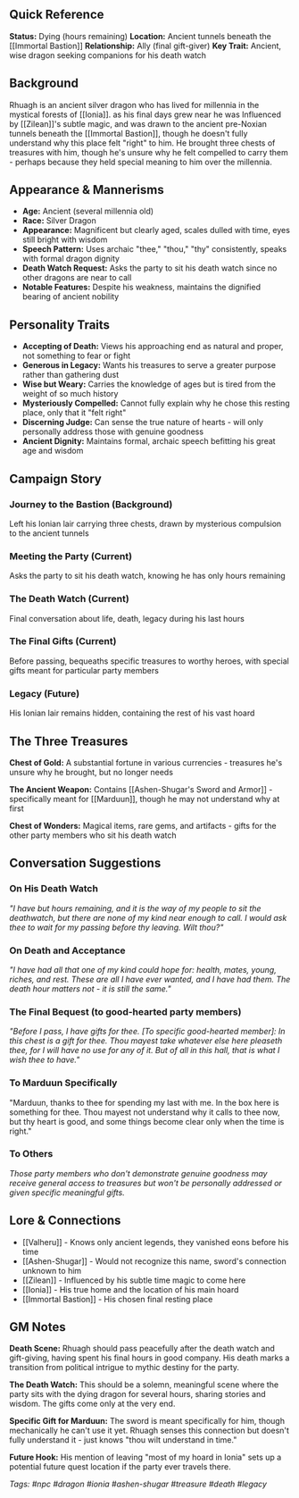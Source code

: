 ## Quick Reference

**Status:** Dying (hours remaining) 
**Location:** Ancient tunnels beneath the [[Immortal Bastion]] 
**Relationship:** Ally (final gift-giver) 
**Key Trait:** Ancient, wise dragon seeking companions for his death watch

## Background

Rhuagh is an ancient silver dragon who has lived for millennia in the mystical forests of [[Ionia]]. as his final days grew near he was Influenced by [[Zilean]]'s subtle magic, and was drawn to the ancient pre-Noxian tunnels beneath the [[Immortal Bastion]], though he doesn't fully understand why this place felt "right" to him. He brought three chests of treasures with him, though he's unsure why he felt compelled to carry them - perhaps because they held special meaning to him over the millennia.

## Appearance & Mannerisms

- **Age:** Ancient (several millennia old)
- **Race:** Silver Dragon
- **Appearance:** Magnificent but clearly aged, scales dulled with time, eyes still bright with wisdom
- **Speech Pattern:** Uses archaic "thee," "thou," "thy" consistently, speaks with formal dragon dignity
- **Death Watch Request:** Asks the party to sit his death watch since no other dragons are near to call
- **Notable Features:** Despite his weakness, maintains the dignified bearing of ancient nobility

## Personality Traits

- **Accepting of Death:** Views his approaching end as natural and proper, not something to fear or fight
- **Generous in Legacy:** Wants his treasures to serve a greater purpose rather than gathering dust
- **Wise but Weary:** Carries the knowledge of ages but is tired from the weight of so much history
- **Mysteriously Compelled:** Cannot fully explain why he chose this resting place, only that it "felt right"
- **Discerning Judge:** Can sense the true nature of hearts - will only personally address those with genuine goodness
- **Ancient Dignity:** Maintains formal, archaic speech befitting his great age and wisdom

## Campaign Story

### Journey to the Bastion (Background)

Left his Ionian lair carrying three chests, drawn by mysterious compulsion to the ancient tunnels

### Meeting the Party (Current)

Asks the party to sit his death watch, knowing he has only hours remaining

### The Death Watch (Current)

Final conversation about life, death, legacy during his last hours

### The Final Gifts (Current)

Before passing, bequeaths specific treasures to worthy heroes, with special gifts meant for particular party members

### Legacy (Future)

His Ionian lair remains hidden, containing the rest of his vast hoard

## The Three Treasures

**Chest of Gold:** A substantial fortune in various currencies - treasures he's unsure why he brought, but no longer needs

**The Ancient Weapon:** Contains [[Ashen-Shugar's Sword and Armor]] - specifically meant for [[Marduun]], though he may not understand why at first

**Chest of Wonders:** Magical items, rare gems, and artifacts - gifts for the other party members who sit his death watch

## Conversation Suggestions

### On His Death Watch

_"I have but hours remaining, and it is the way of my people to sit the deathwatch, but there are none of my kind near enough to call. I would ask thee to wait for my passing before thy leaving. Wilt thou?"_

### On Death and Acceptance

_"I have had all that one of my kind could hope for: health, mates, young, riches, and rest. These are all I have ever wanted, and I have had them. The death hour matters not - it is still the same."_

### The Final Bequest (to good-hearted party members)

_"Before I pass, I have gifts for thee. [To specific good-hearted member]: In this chest is a gift for thee. Thou mayest take whatever else here pleaseth thee, for I will have no use for any of it. But of all in this hall, that is what I wish thee to have."_

### To Marduun Specifically

"Marduun, thanks to thee for spending my last with me. In the box here is something for thee. Thou mayest not understand why it calls to thee now, but thy heart is good, and some things become clear only when the time is right."

### To Others

_Those party members who don't demonstrate genuine goodness may receive general access to treasures but won't be personally addressed or given specific meaningful gifts._

## Lore & Connections

- [[Valheru]] - Knows only ancient legends, they vanished eons before his time
- [[Ashen-Shugar]] - Would not recognize this name, sword's connection unknown to him
- [[Zilean]] - Influenced by his subtle time magic to come here
- [[Ionia]] - His true home and the location of his main hoard
- [[Immortal Bastion]] - His chosen final resting place

## GM Notes

**Death Scene:** Rhuagh should pass peacefully after the death watch and gift-giving, having spent his final hours in good company. His death marks a transition from political intrigue to mythic destiny for the party.

**The Death Watch:** This should be a solemn, meaningful scene where the party sits with the dying dragon for several hours, sharing stories and wisdom. The gifts come only at the very end.

**Specific Gift for Marduun:** The sword is meant specifically for him, though mechanically he can't use it yet. Rhuagh senses this connection but doesn't fully understand it - just knows "thou wilt understand in time."

**Future Hook:** His mention of leaving "most of my hoard in Ionia" sets up a potential future quest location if the party ever travels there.

_Tags: #npc #dragon #ionia #ashen-shugar #treasure #death #legacy_
